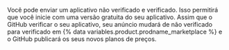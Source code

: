 Você pode enviar um aplicativo não verificado e verificado. Isso permitirá que você inicie com uma versão gratuita do seu aplicativo. Assim que o GitHub verificar o seu aplicativo, seu anúncio mudará de não verificado para verificado em {% data variables.product.prodname_marketplace %} e o GitHub publicará os seus novos planos de preços.